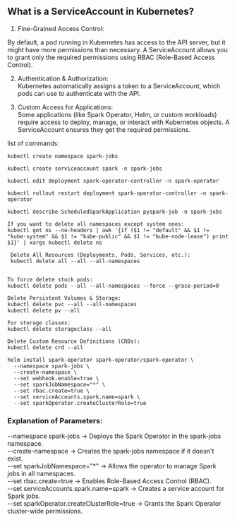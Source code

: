 ## What is a ServiceAccount in Kubernetes?  
1. Fine-Grained Access Control:  

By default, a pod running in Kubernetes has access to the API server, but it might have more permissions than necessary.
A ServiceAccount allows you to grant only the required permissions using RBAC (Role-Based Access Control).  

2. Authentication & Authorization:  
Kubernetes automatically assigns a token to a ServiceAccount, which pods can use to authenticate with the API.

3. Custom Access for Applications:  
Some applications (like Spark Operator, Helm, or custom workloads) require access to deploy, manage, or interact with Kubernetes objects. A ServiceAccount ensures they get the required permissions.


list of commands:  
```
kubectl create namespace spark-jobs

kubectl create serviceaccount spark -n spark-jobs

kubectl edit deployment spark-operator-controller -n spark-operator

kubectl rollout restart deployment spark-operator-controller -n spark-operator

kubectl describe ScheduledSparkApplication pyspark-job -n spark-jobs

If you want to delete all namespaces except system ones:
kubectl get ns --no-headers | awk '{if ($1 != "default" && $1 != "kube-system" && $1 != "kube-public" && $1 != "kube-node-lease") print $1}' | xargs kubectl delete ns

 Delete All Resources (Deployments, Pods, Services, etc.):  
 kubectl delete all --all --all-namespaces


To force delete stuck pods:  
kubectl delete pods --all --all-namespaces --force --grace-period=0  

Delete Persistent Volumes & Storage:  
kubectl delete pvc --all --all-namespaces  
kubectl delete pv --all  

For storage classes:  
kubectl delete storageclass --all  

Delete Custom Resource Definitions (CRDs):  
kubectl delete crd --all  
```



```
helm install spark-operator spark-operator/spark-operator \
  --namespace spark-jobs \
  --create-namespace \
  --set webhook.enable=true \
  --set sparkJobNamespace="*" \
  --set rbac.create=true \
  --set serviceAccounts.spark.name=spark \
  --set sparkOperator.createClusterRole=true
```

### Explanation of Parameters:  
--namespace spark-jobs → Deploys the Spark Operator in the spark-jobs namespace.  
--create-namespace → Creates the spark-jobs namespace if it doesn't exist.  
--set sparkJobNamespace="*" → Allows the operator to manage Spark jobs in all namespaces.  
--set rbac.create=true → Enables Role-Based Access Control (RBAC).  
--set serviceAccounts.spark.name=spark → Creates a service account for Spark jobs.  
--set sparkOperator.createClusterRole=true → Grants the Spark Operator cluster-wide permissions.  





